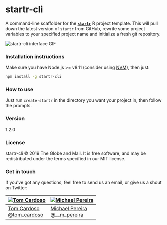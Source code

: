 # startr-cli

A command-line scaffolder for the [**`startr`**](https://www.github.com/globeandmail/startr) R project template. This will pull down the latest version of `startr` from GitHub, rewrite some project variables to your specified project name and initialize a fresh git repository.

![startr-cli interface GIF](http://i.imgur.com/4qtiJar.gif)

### Installation instructions

Make sure you have Node.js >= v8.11 (consider using [NVM](https://github.com/creationix/nvm)), then just:

```bash
npm install -g startr-cli
```

### How to use

Just run `create-startr` in the directory you want your project in, then follow the prompts.

### Version

1.2.0

### License

startr-cli © 2019 The Globe and Mail. It is free software, and may be redistributed under the terms specified in our MIT license.

### Get in touch

If you've got any questions, feel free to send us an email, or give us a shout on Twitter:

[![Tom Cardoso](https://avatars0.githubusercontent.com/u/2408118?v=3&s=200)](https://github.com/tomcardoso) | [![Michael Pereira](https://avatars0.githubusercontent.com/u/212666?v=3&s=200)](https://github.com/monkeycycle)
---|---
[Tom Cardoso](mailto:tcardoso@globeandmail.com) <br> [@tom_cardoso](https://www.twitter.com/tom_cardoso) | [Michael Pereira](mailto:mpereira@globeandmail.com) <br> [@__m_pereira](https://www.twitter.com/__m_pereira)
